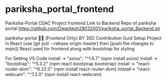 # pariksha_portal_frontend
Pariksha-Portal CDAC Project frontend
Link to Backend Repo of pariksha portal
https://github.com/Dwarkesh29032001/pariksha_portal_Backend.git

pariksha-portal 👔✨ (Frontend Only)
BY 3SD
Contribution Guid
Setup Project in React (use [git pull --rebase origin master] then [push the changes to main])
React used for frontend along with bootstrap for styling

For Setting VS Code
install -> "axios": "^1.6.7" (npm install axios)
install -> "bootstrap": "^5.3.2" (npm react-bootstrap bootstrap)
install -> "react-router-dom": "^6.22.0" (npm install react-router-dom)
intstall-> "react-webcam": "^7.2.0" (npm install react-webcam)
